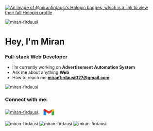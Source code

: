 [![An image of @miranfirdausi's Holopin badges, which is a link to view their full Holopin profile](https://holopin.me/miranfirdausi)](https://holopin.io/@miranfirdausi)

<p align="left"> <img src="https://komarev.com/ghpvc/?username=miran-firdausi&label=Profile%20views&color=0e75b6&style=flat" alt="miran-firdausi" /> </p>

<h1 >Hey, I'm Miran</h1>
<h3 >Full-stack Web Developer</h3>  

- I’m currently working on **Advertisement Automation System**
- Ask me about anything **Web**
- How to reach me **miranfirdausi027@gmail.com**


<p align="left"> <a href="https://github.com/ryo-ma/github-profile-trophy"><img src="https://github-profile-trophy.vercel.app/?username=miran-firdausi&margin-w=15&margin-h=15&title=-Reviews&theme=oldie" alt="miran-firdausi" /></a> </p>

<h3 align="left">Connect with me:</h3>
<p align="left">
  <a href="https://linkedin.com/in/miran-firdausi" target="_blank">
    <img align="center" src="https://raw.githubusercontent.com/rahuldkjain/github-profile-readme-generator/master/src/images/icons/Social/linked-in-alt.svg" alt="miran-firdausi" height="30" width="40" />
  </a>
  &nbsp;&nbsp;
  <a href="mailto:miranfirdausi027@gmail.com" target="_blank">
    <img align="center" src="https://raw.githubusercontent.com/rahuldkjain/github-profile-readme-generator/master/src/images/icons/Social/gmail.svg" alt="miranfirdausi027@gmail.com" height="30" width="40" />
  </a>
</p>

<img src="https://github-readme-streak-stats.herokuapp.com/?user=miran-firdausi&" alt="miran-firdausi" />
<img src="https://github-readme-stats-git-main-miran-firdausis-projects.vercel.app/api/top-langs?username=miran-firdausi&show_icons=true&locale=en&layout=compact&langs_count=20" alt="miran-firdausi" />
<img src="https://github-readme-stats-git-main-miran-firdausis-projects.vercel.app/api?username=miran-firdausi&show_icons=true&locale=en&show=prs_merged_percentage,reviews" alt="miran-firdausi" />
